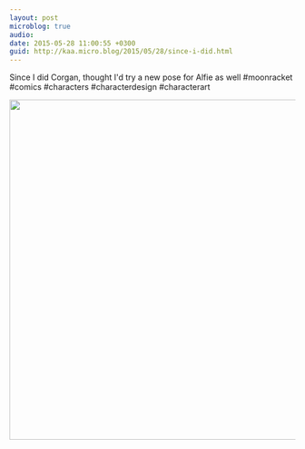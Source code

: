 ```yaml
---
layout: post
microblog: true
audio: 
date: 2015-05-28 11:00:55 +0300
guid: http://kaa.micro.blog/2015/05/28/since-i-did.html
---
```

Since I did Corgan, thought I'd try a new pose for Alfie as well #moonracket #comics #characters #characterdesign #characterart

<img src="https://micro.kaa.bz/uploads/2018/ebe14f058c.jpg" width="600" height="600" />
